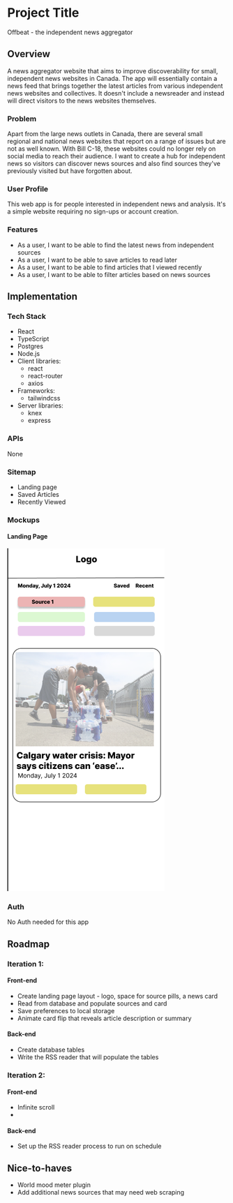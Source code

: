 # Project Title
Offbeat - the independent news aggregator

## Overview

A news aggregator website that aims to improve discoverability for small, independent news websites in Canada. The app will essentially contain a news feed that brings together the latest articles from various independent news websites and collectives. It doesn't include a newsreader and instead will direct visitors to the news websites themselves.

### Problem

Apart from the large news outlets in Canada, there are several small regional and national news websites that report on a range of issues but are not as well known. With Bill C-18, these websites could no longer rely on social media to reach their audience. I want to create a hub for independent news so visitors can discover news sources and also find sources they've previously visited but have forgotten about.

### User Profile

This web app is for people interested in independent news and analysis. It's a simple website requiring no sign-ups or account creation.

### Features

- As a user, I want to be able to find the latest news from independent sources
- As a user, I want to be able to save articles to read later
- As a user, I want to be able to find articles that I viewed recently
- As a user, I want to be able to filter articles based on news sources

## Implementation

### Tech Stack

- React
- TypeScript
- Postgres
- Node.js
- Client libraries: 
    - react
    - react-router
    - axios
- Frameworks:
    - tailwindcss
- Server libraries:
    - knex
    - express

### APIs

None

### Sitemap

- Landing page
- Saved Articles
- Recently Viewed

### Mockups

#### Landing Page
![](docs/Landing.png)

### Auth

No Auth needed for this app

## Roadmap

### Iteration 1:

#### Front-end
- Create landing page layout - logo, space for source pills, a news card 
- Read from database and populate sources and card
- Save preferences to local storage
- Animate card flip that reveals article description or summary

#### Back-end
- Create database tables
- Write the RSS reader that will populate the tables

### Iteration 2:

#### Front-end
- Infinite scroll
- 
#### Back-end
- Set up the RSS reader process to run on schedule
 
## Nice-to-haves
- World mood meter plugin
- Add additional news sources that may need web scraping
